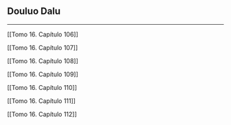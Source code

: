 
## Douluo Dalu

---

[[Tomo 16. Capítulo 106]]

[[Tomo 16. Capítulo 107]]

[[Tomo 16. Capítulo 108]]

[[Tomo 16. Capítulo 109]]

[[Tomo 16. Capítulo 110]]

[[Tomo 16. Capítulo 111]]

[[Tomo 16. Capítulo 112]]

